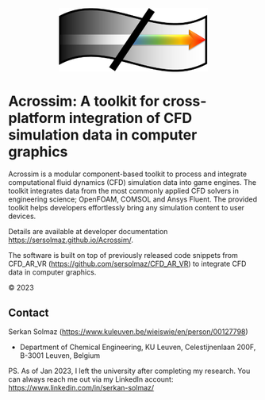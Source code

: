 <p align="center">
  <img src="https://github.com/sersolmaz/Acrossim/blob/main/image_logo.png" width="300">
</p>

# Acrossim: A toolkit for cross-platform integration of CFD simulation data in computer graphics

Acrossim is a modular component-based toolkit to process and integrate computational fluid dynamics (CFD) simulation data into game engines. The toolkit integrates data from the most commonly applied CFD solvers in engineering science; OpenFOAM, COMSOL and Ansys Fluent. The provided toolkit helps developers effortlessly bring any simulation content to user devices.

Details are available at developer documentation https://sersolmaz.github.io/Acrossim/.

The software is built on top of previously released code snippets from CFD_AR_VR (https://github.com/sersolmaz/CFD_AR_VR) to integrate CFD data in computer graphics.

© 2023

## Contact
Serkan Solmaz (https://www.kuleuven.be/wieiswie/en/person/00127798)
* Department of Chemical Engineering, KU Leuven, Celestijnenlaan 200F, B-3001 Leuven, Belgium

PS. As of Jan 2023, I left the university after completing my research. You can always reach me out via my LinkedIn account: https://www.linkedin.com/in/serkan-solmaz/
